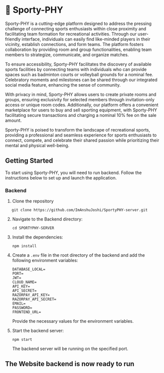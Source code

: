# 🏅 Sporty-PHY

Sporty-PHY is a cutting-edge platform designed to address the pressing challenge of connecting sports enthusiasts within close proximity and facilitating team formation for recreational activities. Through our user-friendly interface, individuals can easily find like-minded players in their vicinity, establish connections, and form teams. The platform fosters collaboration by providing room and group functionalities, enabling team members to strategize, communicate, and organize matches.

To ensure accessibility, Sporty-PHY facilitates the discovery of available sports facilities by connecting teams with individuals who can provide spaces such as badminton courts or volleyball grounds for a nominal fee. Celebratory moments and milestones can be shared through our integrated social media feature, enhancing the sense of community.

With privacy in mind, Sporty-PHY allows users to create private rooms and groups, ensuring exclusivity for selected members through invitation-only access or unique room codes. Additionally, our platform offers a convenient marketplace for users to buy and sell sporting equipment, with Sporty-PHY facilitating secure transactions and charging a nominal 10% fee on the sale amount.

Sporty-PHY is poised to transform the landscape of recreational sports, providing a professional and seamless experience for sports enthusiasts to connect, compete, and celebrate their shared passion while prioritizing their mental and physical well-being.

## Getting Started

To start using Sporty-PHY, you will need to run backend. Follow the instructions below to set up and launch the application.

### Backend

1. Clone the repository

```
   git clone https://github.com/ImAnshuJoshi/SportyPHY-server.git
```

2. Navigate to the Backend directory:

   ```
   cd SPORTYPHY-SERVER
   ```

2. Install the dependencies:

   ```
   npm install
   ```

3. Create a `.env` file in the root directory of the backend and add the following environment variables:

   ```
   DATABASE_LOCAL=
   PORT=
   JWT=
   CLOUD_NAME=
   API_KEY=
   API_SECRET=
   RAZORPAY_API_KEY=
   RAZORPAY_API_SECRET=
   EMAIL=
   PASSWORD=
   FRONTEND_URL=
   ```

   Provide the necessary values for the environment variables.

4. Start the backend server:

   ```
   npm start
   ```

   The backend server will be running on the specified port.

## The Website backend is now ready to run